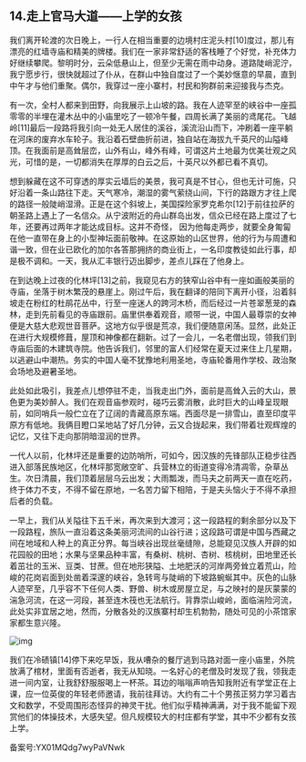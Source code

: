 ## 14.走上官马大道——上学的女孩
我们离开轮渡的次日晚上，一行人在相当重要的边境村庄泥头村[10]度过，那儿有漂亮的红墙寺庙和精美的牌楼。我们在一家非常舒适的客栈睡了个好觉，补充体力好继续攀爬。黎明时分，云朵低悬山上，但至少无需在雨中动身。道路陡峭泥泞，我宁愿步行，很快就超过了仆从，在群山中独自度过了一个美妙惬意的早晨，直到中午才与他们重聚。偶尔，我穿过一座小寨村，村民和狗群前来迎接我与杰克。


有一次，全村人都来到田野，向我展示上山坡的路。我在人迹罕至的峡谷中一座孤零零的半埋在灌木丛中的小庙里吃了一顿冷午餐，四周长满了美丽的鸢尾花。飞越岭[11]最后一段路将我引向一处无人居住的溪谷，溪流沿山而下，冲刷着一座平躺在河床的废弃水车轮子。我沿着石壁曲折前进，独自站在海拔九千英尺的山隘峰顶。在我面前是高耸层峦，山外有山，峰外有峰，可谓这片土地最为优美壮观之风光，可惜的是，一切都消失在厚厚的白云之后，十英尺以外都已看不真切。


想到躲藏在这不可穿透的厚实云墙后的美景，我可真是不甘心，但也无计可施，只好沿着一条山路往下走。天气寒冷，潮湿的雾气萦绕山间，下行的路跟方才往上爬的路径一般陡峭湿滑。正是在这个斜坡上，美国探险家罗克希尔[12]于前往拉萨的朝圣路上遇上了一名信众。从宁波附近的舟山群岛出发，信众已经在路上度过了七年，还要再过两年才能达成目标。这并不奇怪， 因为他每走两步，就要全身匍匐在他一直带在身上的小型神坛面前敬神。在这原始的山区世界，他的行为与周遭和谐一致，但在业已欧化的加尔各答那拥挤的商业街上，一名印度教徒如此行事，却是极不调和。一天，我从汇丰银行迈出脚步，差点儿踩在了他身上。


在到达晚上过夜的化林坪[13]之前，我窥见右方的狭窄山谷中有一座如画般美丽的寺庙，坐落于树木繁茂的悬崖上。刚过午后，我在翻译的陪同下离开小径，沿着斜坡走在粉红的杜鹃花丛中，行至一座迷人的跨河木桥，而后经过一片苍翠葱茏的森林，走到先前看见的寺庙跟前。庙里供奉着观音，顺带一说，中国人最尊崇的女神便是大慈大悲观世音菩萨。这地方似乎很是荒凉，我们便随意闲荡。显然，此处正在进行大规模修葺，屋顶和神像都在翻新。过了一会儿，一名老僧出现，领我们到寺庙后面的木建筑寺院。他告诉我们，邻里的富人们经常在夏天过来住上几星期，以逃避山中潮热。务实的中国人毫不犹豫地利用圣地，寺庙轮番用作学校、政治聚会场地及避暑圣地。


此处如此吸引，我差点儿想停驻不走，当我走出门外，面前是高耸入云的大山，景色更为美妙醉人。我们在观音庙参观时，碰巧云雾消散，此时巨大的山峰呈现眼前，如同哨兵一般伫立在了辽阔的青藏高原东端。西面尽是一排雪山，直至印度平原方有低地。我俩目瞪口呆地站了好几分钟，云又合拢起来，我们带着壮观辉煌的记忆，又往下走向那阴暗湿润的世界。


一代人以前，化林坪还是重要的边防哨所，可如今，因汉族的先锋部队正稳步往西进入部落民族地区，化林坪那宽敞空旷、兵营林立的街道变得冷清凋零，杂草丛生。次日清晨，我们顶着层层乌云出发；大雨瓢泼，而马夫之前两天一直在吃药，终于体力不支，不得不留在原地，一名苦力留下相陪，于是夫头恼火于不得不承担后者的负载。


一早上，我们从关隘往下五千米，再次来到大渡河；这一段路程的剩余部分以及下一段路程，旅队一直沿着这条美丽河流间的山谷行进；这段路可谓是中国与西藏之间在地域和人种上的真正分界。每当峡谷出现丝毫缝隙，总能窥见汉族人开辟的如花园般的田地；水果与坚果品种丰富，有桑树、桃树、杏树、核桃树，田地里还长着茁壮的玉米、豆类、甘蔗。但在地形狭隘、土地肥沃的河岸两旁耸立着荒山，险峻的花岗岩面到处凿着深邃的峡谷，急转弯与陡峭的下坡路蜿蜒其中。灰色的山脉人迹罕至，几乎容不下任何人类、野兽、树木或房屋立足，与之映衬的是灰蒙蒙的湍急河流，在这一河段，甚至连木筏也无法航行。背靠崇山峻岭，面临湍险河流，此处实非宜居之地，然而，分散各处的汉族寨村却生机勃勃，随处可见的小茶馆家家都生意兴隆。


![img](https://pic3.zhimg.com/v2-94682d91dd9d586690c672fd10a4bee9.webp)

我们在冷碛镇[14]停下来吃早饭，我从嘈杂的餐厅逃到马路对面一座小庙里，外院放满了棺材，里面有否逝者，我无从知晓。一名好心的老僧及时发现了我，领我走进一间内室，让我舒舒服服喝上一杯茶。耳边的嗡嗡声响告知我附近有学堂正在上课，应一位英俊的年轻老师邀请，我前往拜访。大约有二十个男孩正努力学习着古文和数学，不受周围形态怪异的神灵干扰。他们似乎精神满满，对于我不能留下观赏他们的体操技术，大感失望。但凡规模较大的村庄都有学堂，其中不少都有女孩上学。


备案号:YX01MQdg7wyPaVNwk

